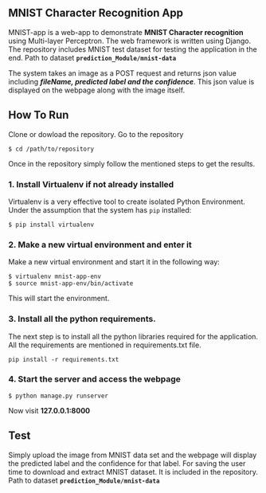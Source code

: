 ## MNIST Character Recognition App

MNIST-app is a web-app to demonstrate **MNIST Character recognition** using Multi-layer Perceptron. The web framework is written using Django.
The repository includes MNIST test dataset for testing the application in the end. Path to dataset **`prediction_Module/mnist-data`**

The system takes an image as a POST request and returns json value including ***fileName, predicted label and the confidence***. This json value is displayed on the webpage along with the image itself.

## How To Run

Clone or dowload the repository. Go to the repository

`$ cd /path/to/repository`

Once in the repository simply follow the mentioned steps to get the results.

### 1. Install Virtualenv if not already installed

Virtualenv is a very effective tool to create isolated Python Environment. Under the assumption that the system has `pip` installed:

`$ pip install virtualenv`

### 2. Make a new virtual environment and enter it

Make a new virtual environment and start it in the following way:

	$ virtualenv mnist-app-env
	$ source mnist-app-env/bin/activate

This will start the environment.

### 3. Install all the python requirements.

The next step is to install all the python libraries required for the application.
All the requirements are mentioned in requirements.txt file.

`pip install -r requirements.txt`

### 4. Start the server and access the webpage

`$ python manage.py runserver`

Now visit **127.0.0.1:8000**

## Test

Simply upload the image from MNIST data set and the webpage will display the predicted label and the confidence for that label. For saving the user time to download and extract MNIST dataset. It is included in the repository. Path to dataset **`prediction_Module/mnist-data`**